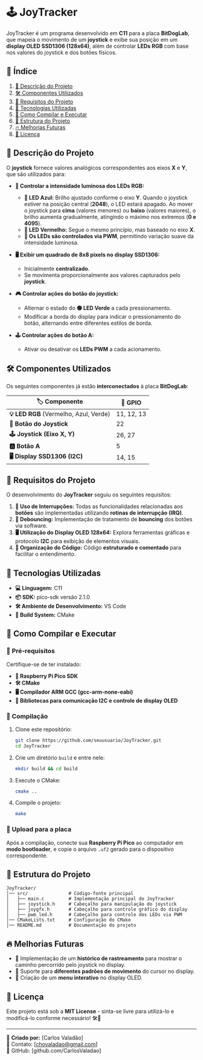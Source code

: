 # 🕹️ JoyTracker

JoyTracker é um programa desenvolvido em **C11** para a placa **BitDogLab**, que mapeia o movimento de um **joystick** e exibe sua posição em um **display OLED SSD1306 (128x64)**, além de controlar **LEDs RGB** com base nos valores do joystick e dos botões físicos.

## 📌 Índice

1. [📖 Descrição do Projeto](#descrição-do-projeto)
2. [🛠 Componentes Utilizados](#componentes-utilizados)
3. [📌 Requisitos do Projeto](#requisitos-do-projeto)
4. [🚀 Tecnologias Utilizadas](#tecnologias-utilizadas)
5. [🔧 Como Compilar e Executar](#como-compilar-e-executar)
6. [📜 Estrutura do Projeto](#estrutura-do-projeto)
7. [🔥 Melhorias Futuras](#melhorias-futuras)
8. [📌 Licença](#licença)

<a id="descrição-do-projeto"></a>
## 📖 Descrição do Projeto

O **joystick** fornece valores analógicos correspondentes aos eixos **X** e **Y**, que são utilizados para:

- **🎨 Controlar a intensidade luminosa dos LEDs RGB:**
  - **🔵 LED Azul:** Brilho ajustado conforme o eixo **Y**. Quando o joystick estiver na posição central (**2048**), o LED estará apagado. Ao mover o joystick para **cima** (valores menores) ou **baixo** (valores maiores), o brilho aumenta gradualmente, atingindo o máximo nos extremos (**0 e 4095**).
  - **🔴 LED Vermelho:** Segue o mesmo princípio, mas baseado no eixo **X**.
  - **🌈 Os LEDs são controlados via PWM**, permitindo variação suave da intensidade luminosa.

- **🖥️ Exibir um quadrado de 8x8 pixels no display SSD1306:**
  - Inicialmente **centralizado**.
  - Se movimenta proporcionalmente aos valores capturados pelo **joystick**.

- **🎮 Controlar ações do botão do joystick:**
  - Alternar o estado do **🟢 LED Verde** a cada pressionamento.
  - Modificar a borda do display para indicar o pressionamento do botão, alternando entre diferentes estilos de borda.

- **🕹️ Controlar ações do botão A:**
  - Ativar ou desativar os **LEDs PWM** a cada acionamento.

<a id="componentes-utilizados"></a>
## 🛠 Componentes Utilizados

Os seguintes componentes já estão **interconectados** à placa **BitDogLab**:

| 🏷️ Componente  | 📌 GPIO |
|-------------|------|
| **💡 LED RGB** (Vermelho, Azul, Verde) | 11, 12, 13 |
| **🔘 Botão do Joystick** | 22 |
| **🕹️ Joystick (Eixo X, Y)** | 26, 27 |
| **🅰️ Botão A** | 5 |
| **🖥️ Display SSD1306 (I2C)** | 14, 15 |

<a id="requisitos-do-projeto"></a>
## 📌 Requisitos do Projeto

O desenvolvimento do **JoyTracker** seguiu os seguintes requisitos:

1. **🛑 Uso de Interrupções:** Todas as funcionalidades relacionadas aos **botões** são implementadas utilizando **rotinas de interrupção (IRQ)**.
2. **🔄 Debouncing:** Implementação de tratamento de **bouncing** dos botões via software.
3. **🖥️ Utilização do Display OLED 128x64:** Explora ferramentas gráficas e protocolo **I2C** para exibição de elementos visuais.
4. **📄 Organização do Código:** Código **estruturado e comentado** para facilitar o entendimento.

<a id="tecnologias-utilizadas"></a>
## 🚀 Tecnologias Utilizadas

- **💻 Linguagem:** C11
- **📦 SDK:** pico-sdk versão 2.1.0
- **🛠️ Ambiente de Desenvolvimento:** VS Code
- **📝 Build System:** CMake

<a id="como-compilar-e-executar"></a>
## 🔧 Como Compilar e Executar

### 🔹 Pré-requisitos

Certifique-se de ter instalado:
- **📌 Raspberry Pi Pico SDK**
- **🛠️ CMake**
- **🖥️ Compilador ARM GCC (gcc-arm-none-eabi)**
- **📡 Bibliotecas para comunicação I2C e controle de display OLED**

### 🔹 Compilação

1. Clone este repositório:
   ```sh
   git clone https://github.com/seuusuario/JoyTracker.git
   cd JoyTracker
   ```
2. Crie um diretório `build` e entre nele:
   ```sh
   mkdir build && cd build
   ```
3. Execute o CMake:
   ```sh
   cmake ..
   ```
4. Compile o projeto:
   ```sh
   make
   ```

### 🔹 Upload para a placa

Após a compilação, conecte sua **Raspberry Pi Pico** ao computador em **modo bootloader**, e copie o arquivo `.uf2` gerado para o dispositivo correspondente.

<a id="estrutura-do-projeto"></a>
## 📜 Estrutura do Projeto

```
JoyTracker/
│── src/               # Código-fonte principal
│   ├── main.c         # Implementação principal do JoyTracker
│   ├── joystick.h     # Cabeçalho para manipulação do joystick
│   ├── joygfx.h       # Cabeçalho para controle gráfico do display
│   ├── pwm_led.h      # Cabeçalho para controle dos LEDs via PWM
│── CMakeLists.txt     # Configuração do CMake
│── README.md          # Documentação do projeto
```

<a id="melhorias-futuras"></a>
## 🔥 Melhorias Futuras

- 🏁 Implementação de um **histórico de rastreamento** para mostrar o caminho percorrido pelo joystick no display.
- 🎨 Suporte para **diferentes padrões de movimento** do cursor no display.
- 📜 Criação de um **menu interativo** no display OLED.

<a id="licença"></a>
## 📌 Licença

Este projeto está sob a **MIT License** - sinta-se livre para utilizá-lo e modificá-lo conforme necessário! 🛠🚀

---

📌 **Criado por:** [Carlos Valadão]  
📧 Contato: [chovaladao@gmail.com]  
🔗 GitHub: [github.com/CarlosValadao]  
